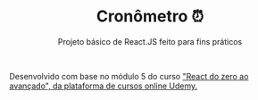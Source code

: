 <h1 align="center">Cronômetro ⏰</h1>
<p align="center">Projeto básico de React.JS feito para fins práticos</p>
<br/>
<p>Desenvolvido com base no módulo 5 do curso <a href="https://www.udemy.com/course/curso-reactjs/">"React do zero ao avançado", da plataforma de cursos online Udemy.</a>
<br/>